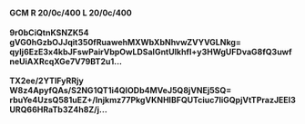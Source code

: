 #### GCM R 20/0c/400 L 20/0c/400
**9r0bCiQtnKSNZK54**<br/>**gVG0hGzbOJJqit350fRuawehMXWbXbNhvwZVYVGLNkg=**<br/>**qylj6EzE3x4kbJFswPairVbpOwLDSalGntUlkhfl+y3HWgUFDvaG8fQ3uwfneUiAXRcqXGe7V79BT2u1...**<br/><br/>
**TX2ee/2YTIFyRRjy**<br/>**W8z4ApyfQAs/S2NG1QT1i4QIODb4MVeJ5Q8jVNEj5SQ=**<br/>**rbuYe4UzsQ581uEZ+/lnjkmz77PkgVKNHlBFQUTciuc7liGQpjVtTPrazJEEI3URQ66HRaTb3Z4h8Z/j...**